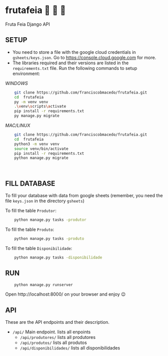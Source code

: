 # frutafeia :cherries: :tangerine: :watermelon:

Fruta Feia Django API

## SETUP
- You need to store a file with the google cloud credentials in `gsheets/keys.json`. Go to https://console.cloud.google.com for more.
- The libraries required and their versions are listed in the `requirements.txt` file.
  Run the following commands to setup environment:

_WINDOWS_

```bash
    git clone https://github.com/franciscobmacedo/frutafeia.git
    cd  frutafeia
    py -m venv venv
    .\venv\scripts\activate
    pip install -r requirements.txt
    py manage.py migrate
```

_MAC/LINUX_

```bash
    git clone https://github.com/franciscobmacedo/frutafeia.git
    cd  frutafeia
    python3 -m venv venv
    source venv/bin/activate
    pip install -r requirements.txt
    python manage.py migrate
```


<br />

## FILL DATABASE

To fill your database with data from google sheets (remember, you need the file `keys.json` in the directory `gsheets`)

To fill the table `Produtor`:
```bash
    python manage.py tasks -produtor
```

To fill the table `Produto`:
```bash
    python manage.py tasks -produto
```

To fill the table `Disponibilidade`:
```bash
    python manage.py tasks -disponibilidade
```

## RUN

```bash
    python manage.py runserver
```

Open http://localhost:8000/ on your browser and enjoy :wink:


## API

These are the API endpoints and their description.

- `/api/` Main endpoint. lists all enpoints
    - `/api/produtores/` lists all produtores
    - `/api/produtos/` lists all produtos
    - `/api/disponibilidades/` lists all disponibilidades